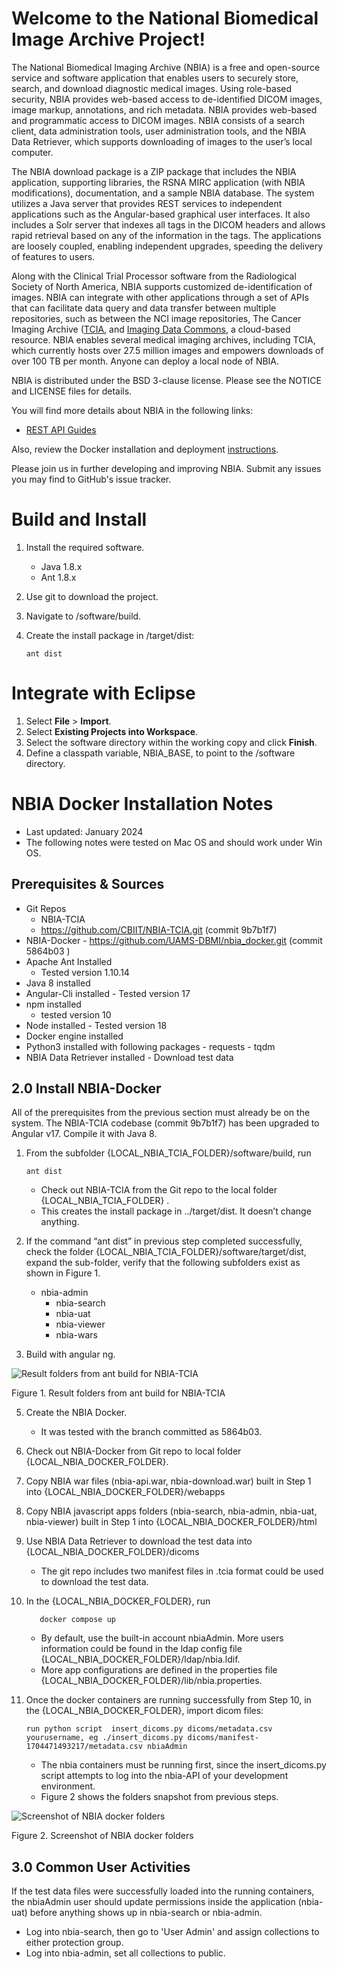 Welcome to the National Biomedical Image Archive Project!
================================================================

The National Biomedical Imaging Archive (NBIA) is a free and open-source service and software application that enables users to securely store, search, and download diagnostic medical images. Using role-based security, NBIA provides web-based access to de-identified DICOM images, image markup, annotations, and rich metadata. NBIA provides web-based and programmatic access to DICOM images. NBIA consists of a search client, data administration tools, user administration tools, and the NBIA Data Retriever, which supports downloading of images to the user’s local computer.

The NBIA download package is a ZIP package that includes the NBIA application, supporting libraries, the RSNA MIRC application (with NBIA modifications), documentation, and a sample NBIA database. The system utilizes a Java server that provides REST services to independent applications such as the Angular-based graphical user interfaces. It also includes a Solr server that indexes all tags in the DICOM headers and allows rapid retrieval based on any of the information in the tags. The applications are loosely coupled, enabling independent upgrades, speeding the delivery of features to users.

Along with the Clinical Trial Processor software from the Radiological Society of North America, NBIA supports customized de-identification of images. NBIA can integrate with other applications through a set of APIs that can facilitate data query and data transfer between multiple repositories, such as between the NCI image repositories, The Cancer Imaging Archive ([TCIA](https://www.cancerimagingarchive.net/), and [Imaging Data Commons](https://portal.imaging.datacommons.cancer.gov/), a cloud-based resource. NBIA enables several medical imaging archives, including TCIA, which currently hosts over 27.5 million images and empowers downloads of over 100 TB per month. Anyone can deploy a local node of NBIA. 

NBIA is distributed under the BSD 3-clause license. Please see the NOTICE and LICENSE files for details.

You will find more details about NBIA in the following links:
  * [REST API Guides](https://wiki.cancerimagingarchive.net/display/Public/TCIA+Programmatic+Interface+REST+API+Guides)
    
Also, review the Docker installation and deployment [instructions](https://github.com/UAMS-DBMI/nbia_docker/blob/main/README.md).

Please join us in further developing and improving NBIA. Submit any issues you may find to GitHub's issue tracker. 

Build and Install
================================================================
1.	Install the required software.
    * Java 1.8.x
    *	Ant 1.8.x
2.	Use git to download the project.
3.	Navigate to /software/build.
4.	Create the install package in /target/dist:
   
        ant dist
  
Integrate with Eclipse
================================================================
1.	Select **File** > **Import**.
2.	Select **Existing Projects into Workspace**.
3.	Select the software directory within the working copy and click **Finish**.
4.	Define a classpath variable, NBIA_BASE, to point to the /software directory.

NBIA Docker Installation Notes
================================================================
* Last updated: January 2024
* The following notes were tested on Mac OS and should work under Win OS.
##	Prerequisites & Sources
   * Git Repos
     - NBIA-TCIA 
     - https://github.com/CBIIT/NBIA-TCIA.git (commit 9b7b1f7)
   *	NBIA-Docker
      - https://github.com/UAMS-DBMI/nbia_docker.git (commit 5864b03 )
   * Apache Ant Installed
      - Tested version 1.10.14
   *	Java 8 installed 
   *	Angular-Cli installed
     - Tested version 17
   * npm installed 
     - tested version 10
   *	Node installed
     - Tested version 18
   *	Docker engine installed
   *	Python3 installed with following packages
 	   - requests
 	   - tqdm
   *	NBIA Data Retriever installed
     - Download test data
## 2.0 Install NBIA-Docker
All of the prerequisites from the previous section must already be on the system.
The NBIA-TCIA codebase (commit 9b7b1f7) has been upgraded to Angular v17. Compile it with Java 8.
1. From the subfolder {LOCAL_NBIA_TCIA_FOLDER}/software/build, run
   
       ant dist
   * Check out NBIA-TCIA from the Git repo to the local folder {LOCAL_NBIA_TCIA_FOLDER} .
   * This creates the install package in ../target/dist. It doesn’t change anything.
3. If the command “ant dist” in previous step completed successfully, check the folder {LOCAL_NBIA_TCIA_FOLDER}/software/target/dist, expand the sub-folder, verify that the following subfolders exist as shown in Figure 1.  
     * nbia-admin
 	   * nbia-search
 	   * nbia-uat
 	   * nbia-viewer
 	   * nbia-wars 
4. Build with angular ng.
   
![Result folders from ant build for NBIA-TCIA](https://github.com/CBIIT/NBIA-TCIA/blob/master/images/Figure1ResultFoldersFromAntBuildForNBIA-TCIA.png)

Figure 1. Result folders from ant build for NBIA-TCIA

5.	Create the NBIA Docker.
     * It was tested with the branch committed as 5864b03.
6. Check out NBIA-Docker from Git repo to local folder {LOCAL_NBIA_DOCKER_FOLDER}.
7.	Copy NBIA war files (nbia-api.war, nbia-download.war) built in Step 1 into {LOCAL_NBIA_DOCKER_FOLDER}/webapps
8. Copy NBIA javascript apps folders (nbia-search, nbia-admin, nbia-uat, nbia-viewer) built in Step 1 into {LOCAL_NBIA_DOCKER_FOLDER}/html
9.	Use NBIA Data Retriever to download the test data into {LOCAL_NBIA_DOCKER_FOLDER}/dicoms 
     * The git repo includes two manifest files in .tcia format could be used to download the test data.
6. In the {LOCAL_NBIA_DOCKER_FOLDER}, run  

          docker compose up
      	
   * By default, use the built-in account nbiaAdmin. More users information could be found in the ldap config file {LOCAL_NBIA_DOCKER_FOLDER}/ldap/nbia.ldif. 
   * More app configurations are defined in the properties file {LOCAL_NBIA_DOCKER_FOLDER}/lib/nbia.properties.
7.	Once the docker containers are running successfully from Step 10, in the {LOCAL_NBIA_DOCKER_FOLDER}, import dicom files: 

        run python script  insert_dicoms.py dicoms/metadata.csv yourusername, eg ./insert_dicoms.py dicoms/manifest-1704471493217/metadata.csv nbiaAdmin
     * The nbia containers must be running first, since the insert_dicoms.py script attempts to log into the nbia-API of your development environment.
     * Figure 2 shows the folders snapshot from previous steps.
       
![Screenshot of NBIA docker folders](https://github.com/CBIIT/NBIA-TCIA/blob/master/images/Figure2ScreenshotofNBIADockerFolders.png)

Figure 2. Screenshot of NBIA docker folders

## 3.0 Common User Activities
If the test data files were successfully loaded into the running containers, the nbiaAdmin user should update  permissions inside the application (nbia-uat) before anything shows up in nbia-search or nbia-admin.
  * Log into nbia-search, then go to 'User Admin' and assign collections to either protection group.
  *	Log into nbia-admin, set all collections to public. 
